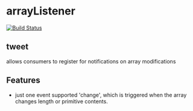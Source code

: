 arrayListener
=============

[![Build Status](https://secure.travis-ci.org/topliceanu/arrayListener.png)](http://travis-ci.org/topliceanu/arrayListener)

tweet
-----

allows consumers to register for notifications on array modifications


Features
--------

* just one event supported 'change', which is triggered when the array changes length or primitive contents.
